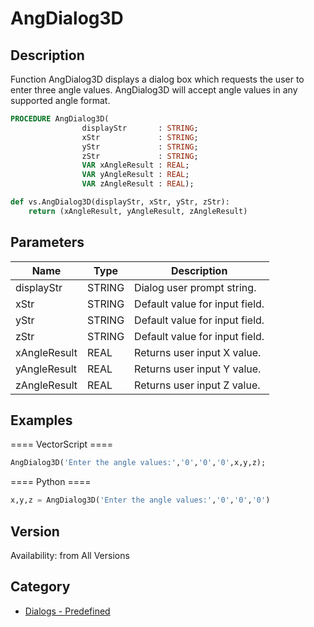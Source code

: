 # AngDialog3D

## Description
Function AngDialog3D displays a dialog box which requests the user to enter three angle values. AngDialog3D will accept angle values in any supported angle format.

```pascal
PROCEDURE AngDialog3D(
				displayStr       : STRING;
				xStr             : STRING;
				yStr             : STRING;
				zStr             : STRING;
				VAR xAngleResult : REAL;
				VAR yAngleResult : REAL;
				VAR zAngleResult : REAL);
```

```python
def vs.AngDialog3D(displayStr, xStr, yStr, zStr):
    return (xAngleResult, yAngleResult, zAngleResult)
```

## Parameters
|Name|Type|Description|
|---|---|---|
|displayStr|STRING|Dialog user prompt string.|
|xStr|STRING|Default value for input field.|
|yStr|STRING|Default value for input field.|
|zStr|STRING|Default value for input field.|
|xAngleResult|REAL|Returns user input X value.|
|yAngleResult|REAL|Returns user input Y value.|
|zAngleResult|REAL|Returns user input Z value.|

## Examples
==== VectorScript ====
```pascal
AngDialog3D('Enter the angle values:','0','0','0',x,y,z);
```
==== Python ====
```python
x,y,z = AngDialog3D('Enter the angle values:','0','0','0')
```

## Version
Availability: from All Versions

## Category
* [Dialogs - Predefined](../Categories/Dialogs%20-%20Predefined.md)
